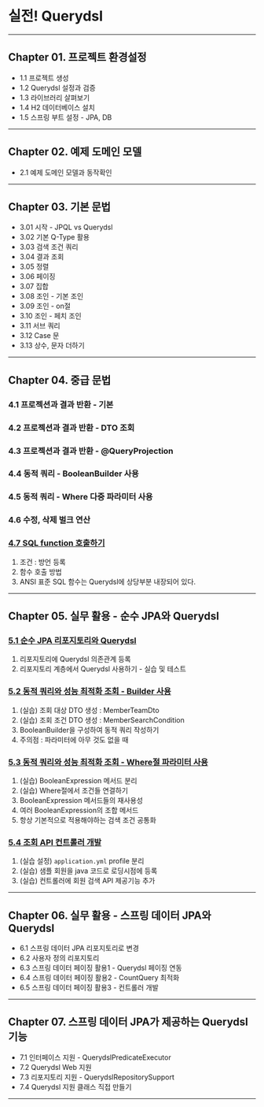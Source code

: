 
# 실전! Querydsl

---

## Chapter 01. 프로젝트 환경설정
- 1.1 프로젝트 생성
- 1.2 Querydsl 설정과 검증
- 1.3 라이브러리 살펴보기
- 1.4 H2 데이터베이스 설치
- 1.5 스프링 부트 설정 - JPA, DB

---

## Chapter 02. 예제 도메인 모델
- 2.1 예제 도메인 모델과 동작확인

---

## Chapter 03. 기본 문법
- 3.01 시작 - JPQL vs Querydsl
- 3.02 기본 Q-Type 활용
- 3.03 검색 조건 쿼리
- 3.04 결과 조회
- 3.05 정렬
- 3.06 페이징
- 3.07 집합 
- 3.08 조인 - 기본 조인
- 3.09 조인 - on절
- 3.10 조인 - 페치 조인
- 3.11 서브 쿼리
- 3.12 Case 문
- 3.13 상수, 문자 더하기

---

## Chapter 04. 중급 문법
### 4.1 프로젝션과 결과 반환 - 기본
### 4.2 프로젝션과 결과 반환 - DTO 조회
### 4.3 프로젝션과 결과 반환 - @QueryProjection
### 4.4 동적 쿼리 - BooleanBuilder 사용
### 4.5 동적 쿼리 - Where 다중 파라미터 사용
### 4.6 수정, 삭제 벌크 연산


### <a href="Chapter 04. 중급 문법/4.7 SQL function 호출하기.md" target="_blank">4.7 SQL function 호출하기</a>
1) 조건 : 방언 등록
2) 함수 호출 방법
3) ANSI 표준 SQL 함수는 Querydsl에 상당부분 내장되어 있다.

---

## Chapter 05. 실무 활용 - 순수 JPA와 Querydsl
### <a href="Chapter 05. 실무 활용 - 순수 JPA와 Querydsl/5.1 순수 JPA 리포지토리와 Querydsl.md" target="_blank">5.1 순수 JPA 리포지토리와 Querydsl</a>
1) 리포지토리에 Querydsl 의존관계 등록
2) 리포지토리 계층에서 Querydsl 사용하기 - 실습 및 테스트

### <a href="Chapter 05. 실무 활용 - 순수 JPA와 Querydsl/5.2 동적 쿼리와 성능 최적화 조회 - Builder 사용.md" target="_blank">5.2 동적 쿼리와 성능 최적화 조회 - Builder 사용</a>
1) (실습) 조회 대상 DTO 생성 : MemberTeamDto
2) (실습) 조회 조건 DTO 생성 : MemberSearchCondition
3) BooleanBuilder을 구성하여 동적 쿼리 작성하기
4) 주의점 : 파라미터에 아무 것도 없을 때

### <a href="Chapter 05. 실무 활용 - 순수 JPA와 Querydsl/5.3 동적 쿼리와 성능 최적화 조회 - Where절 파라미터 사용.md" target="_blank">5.3 동적 쿼리와 성능 최적화 조회 - Where절 파라미터 사용</a>
1) (실습) BooleanExpression 메서드 분리
2) (실습) Where절에서 조건들 연결하기
3) BooleanExpression 메서드들의 재사용성
4) 여러 BooleanExpression의 조합 메서드
5) 항상 기본적으로 적용해야하는 검색 조건 공통화

### <a href="Chapter 05. 실무 활용 - 순수 JPA와 Querydsl/5.4 조회 API 컨트롤러 개발.md" target="_blank">5.4 조회 API 컨트롤러 개발</a>
1) (실습 설정) `application.yml` profile 분리
2) (실습) 샘플 회원을 java 코드로 로딩시점에 등록
3) (실습) 컨트롤러에 회원 검색 API 제공기능 추가

---

## Chapter 06. 실무 활용 - 스프링 데이터 JPA와 Querydsl
- 6.1 스프링 데이터 JPA 리포지토리로 변경
- 6.2 사용자 정의 리포지토리
- 6.3 스프링 데이터 페이징 활용1 - Querydsl 페이징 연동
- 6.4 스프링 데이터 페이징 활용2 - CountQuery 최적화
- 6.5 스프링 데이터 페이징 활용3 - 컨트롤러 개발

---

## Chapter 07. 스프링 데이터 JPA가 제공하는 Querydsl 기능
- 7.1 인터페이스 지원 - QuerydslPredicateExecutor
- 7.2 Querydsl Web 지원
- 7.3 리포지토리 지원 - QuerydslRepositorySupport
- 7.4 Querydsl 지원 클래스 직접 만들기

---
